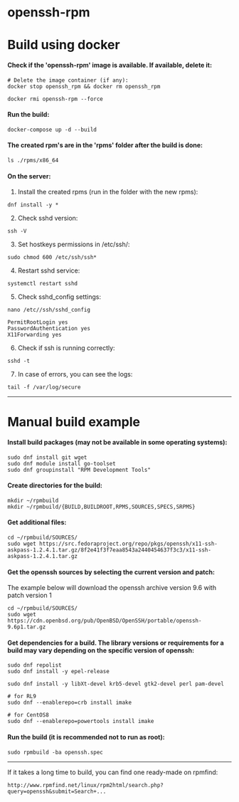 # openssh-rpm


# Build using docker

#### Check if the 'openssh-rpm' image is available. If available, delete it:

```
# Delete the image container (if any):
docker stop openssh_rpm && docker rm openssh_rpm 

docker rmi openssh-rpm --force
```

#### Run the build:

```
docker-compose up -d --build
```

#### The created rpm's are in the 'rpms' folder after the build is done:

```
ls ./rpms/x86_64
```

#### On the server:

1) Install the created rpms (run in the folder with the new rpms):

```
dnf install -y * 
```

2) Check sshd version:

```
ssh -V
```

3) Set hostkeys permissions in /etc/ssh/:

```
sudo chmod 600 /etc/ssh/ssh*
```

4) Restart sshd service:

```
systemctl restart sshd
```

5) Check sshd_config settings:

```
nano /etc//ssh/sshd_config

PermitRootLogin yes
PasswordAuthentication yes
X11Forwarding yes

```

6) Check if ssh is running correctly:

```
sshd -t
```

7) In case of errors, you can see the logs:

```
tail -f /var/log/secure
```

---

# Manual build example

#### Install build packages (may not be available in some operating systems):
```
sudo dnf install git wget
sudo dnf module install go-toolset
sudo dnf groupinstall "RPM Development Tools"
```

#### Create directories for the build:

```
mkdir ~/rpmbuild
mkdir ~/rpmbuild/{BUILD,BUILDROOT,RPMS,SOURCES,SPECS,SRPMS}
```

#### Get additional files:

```
cd ~/rpmbuild/SOURCES/
sudo wget https://src.fedoraproject.org/repo/pkgs/openssh/x11-ssh-askpass-1.2.4.1.tar.gz/8f2e41f3f7eaa8543a2440454637f3c3/x11-ssh-askpass-1.2.4.1.tar.gz
```

#### Get the openssh sources by selecting the current version and patch:

The example below will download the openssh archive version 9.6 with patch version 1
```
cd ~/rpmbuild/SOURCES/
sudo wget https://cdn.openbsd.org/pub/OpenBSD/OpenSSH/portable/openssh-9.6p1.tar.gz
```

#### Get dependencies for a build. The library versions or requirements for a build may vary depending on the specific version of openssh:

```
sudo dnf repolist
sudo dnf install -y epel-release

sudo dnf install -y libXt-devel krb5-devel gtk2-devel perl pam-devel

# for RL9 
sudo dnf --enablerepo=crb install imake

# for CentOS8
sudo dnf --enablerepo=powertools install imake

```

#### Run the build (it is recommended not to run as root):

```
sudo rpmbuild -ba openssh.spec
```

---

If it takes a long time to build, you can find one ready-made on rpmfind:

```
http://www.rpmfind.net/linux/rpm2html/search.php?query=openssh&submit=Search+...
```
